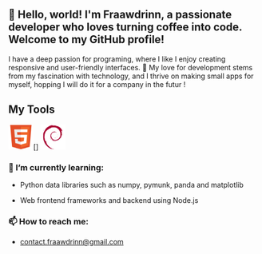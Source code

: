 ## 👋 Hello, world! I'm Fraawdrinn, a passionate developer who loves turning coffee into code. Welcome to my GitHub profile!
I have a deep passion for programing, where I like I enjoy creating responsive and user-friendly interfaces. 🤠
My love for development stems from my fascination with technology, and I thrive on making small apps for myself, hopping I will do it for a company in the futur !

## My Tools
<img src="https://github.com/devicons/devicon/blob/master/icons/html5/html5-original.svg" alt="HTML5" width="50" height="50" />[]
<img src="https://github.com/devicons/devicon/blob/master/icons/debian/debian-original.svg" alt="Debian" width="50" height="50" />



### 🌱 I’m currently learning:
- Python data libraries such as numpy, pymunk, panda and matplotlib

- Web frontend frameworks and backend using Node.js

### 📫 How to reach me:
- contact.fraawdrinn@gmail.com
<!--
**Fraawdrinn/Fraawdrinn** is a ✨ _special_ ✨ repository because its `README.md` (this file) appears on your GitHub profile.

Here are some ideas to get you started:

- 🔭 I’m currently working on ...
-  ...
- 👯 I’m looking to collaborate on ...
- 🤔 I’m looking for help with ...
- 💬 Ask me about ...
-  ...
- 😄 Pronouns: ...
- ⚡ Fun fact: ...
-->
